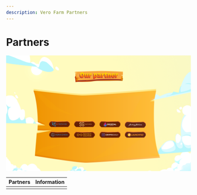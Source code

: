 ```yaml
---
description: Vero Farm Partners
---
```


# Partners

![Partners](../.gitbook/assets/our-partner.png)

| Partners | Information |
| :--- | :--- |
|  |  |

